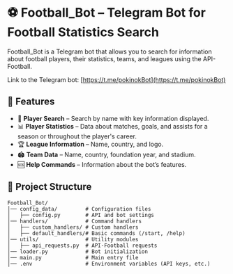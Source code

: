 # ⚽ Football_Bot – Telegram Bot for Football Statistics Search

Football_Bot is a Telegram bot that allows you to search for information about football players, their statistics, teams, and leagues using the API-Football.

Link to the Telegram bot: [https://t.me/pokinokBot](https://t.me/pokinokBot)

## 🚀 Features

- 🔎 **Player Search** – Search by name with key information displayed.
- 📊 **Player Statistics** – Data about matches, goals, and assists for a season or throughout the player's career.
- 🏆 **League Information** – Name, country, and logo.
- 🏟️ **Team Data** – Name, country, foundation year, and stadium.
- 🆘 **Help Commands** – Information about the bot’s features.

## 📂 Project Structure

```plaintext
Football_Bot/
│── config_data/         # Configuration files
│   ├── config.py        # API and bot settings
│── handlers/            # Command handlers
│   ├── custom_handlers/ # Custom handlers
│   ├── default_handlers/# Basic commands (/start, /help)
│── utils/               # Utility modules
│   ├── api_requests.py  # API-Football requests
│── loader.py            # Bot initialization
│── main.py              # Main entry file
│── .env                 # Environment variables (API keys, etc.)

